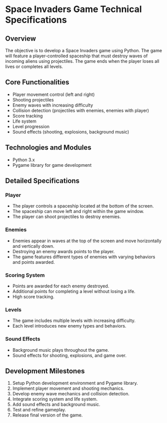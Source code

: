 # Space Invaders Game Technical Specifications

## Overview
The objective is to develop a Space Invaders game using Python. The game will feature a player-controlled spaceship that must destroy waves of incoming aliens using projectiles. The game ends when the player loses all lives or completes all levels.

## Core Functionalities
- Player movement control (left and right)
- Shooting projectiles
- Enemy waves with increasing difficulty
- Collision detection (projectiles with enemies, enemies with player)
- Score tracking
- Life system
- Level progression
- Sound effects (shooting, explosions, background music)

## Technologies and Modules
- Python 3.x
- Pygame library for game development

## Detailed Specifications
### Player
- The player controls a spaceship located at the bottom of the screen.
- The spaceship can move left and right within the game window.
- The player can shoot projectiles to destroy enemies.

### Enemies
- Enemies appear in waves at the top of the screen and move horizontally and vertically down.
- Destroying an enemy awards points to the player.
- The game features different types of enemies with varying behaviors and points awarded.

### Scoring System
- Points are awarded for each enemy destroyed.
- Additional points for completing a level without losing a life.
- High score tracking.

### Levels
- The game includes multiple levels with increasing difficulty.
- Each level introduces new enemy types and behaviors.

### Sound Effects
- Background music plays throughout the game.
- Sound effects for shooting, explosions, and game over.

## Development Milestones
1. Setup Python development environment and Pygame library.
2. Implement player movement and shooting mechanics.
3. Develop enemy wave mechanics and collision detection.
4. Integrate scoring system and life system.
5. Add sound effects and background music.
6. Test and refine gameplay.
7. Release final version of the game.

